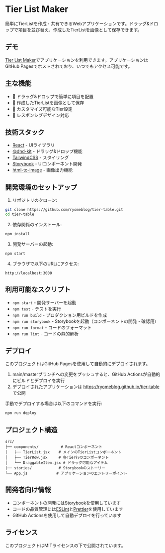 # Tier List Maker

簡単にTierListを作成・共有できるWebアプリケーションです。ドラッグ&ドロップで項目を並び替え、作成したTierListを画像として保存できます。

## デモ

[Tier List Maker](https://ryomeblog.github.io/tier-table)でアプリケーションを利用できます。アプリケーションはGitHub Pagesでホストされており、いつでもアクセス可能です。

## 主な機能

- 🎯 ドラッグ&ドロップで簡単に項目を配置
- 📸 作成したTierListを画像として保存
- 🎨 カスタマイズ可能なTier設定
- 📱 レスポンシブデザイン対応

## 技術スタック

- [React](https://reactjs.org/) - UIライブラリ
- [@dnd-kit](https://dndkit.com/) - ドラッグ&ドロップ機能
- [TailwindCSS](https://tailwindcss.com/) - スタイリング
- [Storybook](https://storybook.js.org/) - UIコンポーネント開発
- [html-to-image](https://github.com/bubkoo/html-to-image) - 画像出力機能

## 開発環境のセットアップ

1. リポジトリのクローン:

```bash
git clone https://github.com/ryomeblog/tier-table.git
cd tier-table
```

2. 依存関係のインストール:

```bash
npm install
```

3. 開発サーバーの起動:

```bash
npm start
```

4. ブラウザで以下のURLにアクセス:

```
http://localhost:3000
```

## 利用可能なスクリプト

- `npm start` - 開発サーバーを起動
- `npm test` - テストを実行
- `npm run build` - プロダクション用ビルドを作成
- `npm run storybook` - Storybookを起動（コンポーネントの開発・確認用）
- `npm run format` - コードのフォーマット
- `npm run lint` - コードの静的解析

## デプロイ

このプロジェクトはGitHub Pagesを使用して自動的にデプロイされます。

1. main/masterブランチへの変更をプッシュすると、GitHub Actionsが自動的にビルドとデプロイを実行
2. デプロイされたアプリケーションは https://ryomeblog.github.io/tier-table で公開

手動でデプロイする場合は以下のコマンドを実行:

```bash
npm run deploy
```

## プロジェクト構造

```
src/
├── components/          # Reactコンポーネント
│   ├── TierList.jsx    # メインのTierListコンポーネント
│   ├── TierRow.jsx     # 各Tier行のコンポーネント
│   └── DraggableItem.jsx # ドラッグ可能なアイテム
├── stories/            # Storybookのストーリー
└── App.js             # アプリケーションのエントリーポイント
```

## 開発者向け情報

- コンポーネントの開発には[Storybook](http://localhost:6006)を使用しています
- コードの品質管理には[ESLint](https://eslint.org/)と[Prettier](https://prettier.io/)を使用しています
- GitHub Actionsを使用して自動デプロイを行っています

## ライセンス

このプロジェクトはMITライセンスの下で公開されています。
